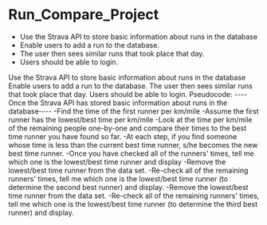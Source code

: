 # Run_Compare_Project

* Use the Strava API to store basic information about runs in the database
* Enable users to add a run to the database.
* The user then sees similar runs that took place that day.
* Users should be able to login. 

Use the Strava API to store basic information about runs in the database
Enable users to add a run to the database.
The user then sees similar runs that took place that day.
Users should be able to login.
Pseudocode: ----Once the Strava API has stored basic information about runs in the database---- 
-Find the time of the first runner per km/mile
-Assume the first runner has the lowest/best time per km/mile 
-Look at the time per km/mile of the remaining people one-by-one and compare their times to the best time runner you have found so far. 
-At each step, if you find someone whose time is less than the current best time runner, s/he becomes the new best time runner. 
-Once you have checked all of the runners' times, tell me which one is the lowest/best time runner and display 
-Remove the lowest/best time runner from the data set. 
-Re-check all of the remaining runners' times, tell me which one is the lowest/best time runner (to determine the second best runner) and display. 
-Remove the lowest/best time runner from the data set. 
-Re-check all of the remaining runners' times, tell me which one is the lowest/best time runner (to determine the third best runner) and display.
